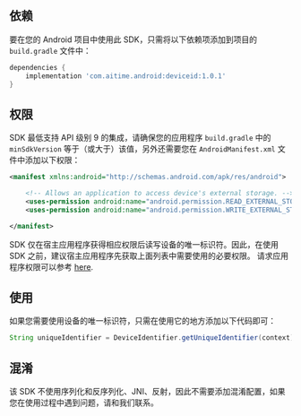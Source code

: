 ## 依赖 ##
要在您的 Android 项目中使用此 SDK，只需将以下依赖项添加到项目的 `build.gradle` 文件中：
``` gradle
dependencies {
    implementation 'com.aitime.android:deviceid:1.0.1'
}
```

## 权限 ##
SDK 最低支持 API 级别 9 的集成，请确保您的应用程序 `build.gradle` 中的 `minSdkVersion` 等于（或大于）该值，另外还需要您在 `AndroidManifest.xml` 文件中添加以下权限：
```xml
<manifest xmlns:android="http://schemas.android.com/apk/res/android">

    <!-- Allows an application to access device's external storage. -->
    <uses-permission android:name="android.permission.READ_EXTERNAL_STORAGE" />
    <uses-permission android:name="android.permission.WRITE_EXTERNAL_STORAGE" />

</manifest>
```

SDK 仅在宿主应用程序获得相应权限后读写设备的唯一标识符。因此，在使用 SDK 之前，建议宿主应用程序先获取上面列表中需要使用的必要权限。
请求应用程序权限可以参考 [here](https://developer.android.com/training/permissions/requesting).

## 使用 ##
如果您需要使用设备的唯一标识符，只需在使用它的地方添加以下代码即可：
```java
String uniqueIdentifier = DeviceIdentifier.getUniqueIdentifier(context);
```

## 混淆 ##
该 SDK 不使用序列化和反序列化、JNI、反射，因此不需要添加混淆配置，如果您在使用过程中遇到问题，请和我们联系。

